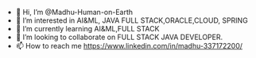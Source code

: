 - 👋 Hi, I’m @Madhu-Human-on-Earth
- 👀 I’m interested in AI&ML, JAVA FULL STACK,ORACLE,CLOUD, SPRING
- 🌱 I’m currently learning AI&ML,FULL STACK
- 💞️ I’m looking to collaborate on FULL STACK JAVA DEVELOPER.
- 📫 How to reach me   https://www.linkedin.com/in/madhu-337172200/


<!---
Madhu-Human-on-Earth/Madhu-Human-on-Earth is a ✨ special ✨ repository because its `README.md` (this file) appears on your GitHub profile.
You can click the Preview link to take a look at your changes.
--->

